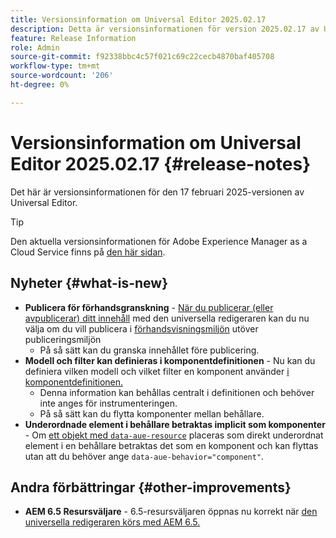 ```yaml
---
title: Versionsinformation om Universal Editor 2025.02.17
description: Detta är versionsinformationen för version 2025.02.17 av Universal Editor.
feature: Release Information
role: Admin
source-git-commit: f92338bbc4c57f021c69c22cecb4870baf405708
workflow-type: tm+mt
source-wordcount: '206'
ht-degree: 0%

---
```



# Versionsinformation om Universal Editor 2025.02.17 {#release-notes}

Det här är versionsinformationen för den 17 februari 2025-versionen av Universal Editor.

>[!TIP]
>
>Den aktuella versionsinformationen för Adobe Experience Manager as a Cloud Service finns på [den här sidan](/help/release-notes/release-notes-cloud/release-notes-current.md).

## Nyheter {#what-is-new}

* **Publicera för förhandsgranskning** - [När du publicerar (eller avpublicerar) ditt innehåll](/help/sites-cloud/authoring/universal-editor/publishing.md) med den universella redigeraren kan du nu välja om du vill publicera i [förhandsvisningsmiljön](/help/sites-cloud/authoring/sites-console/previewing-content.md) utöver publiceringsmiljön
   * På så sätt kan du granska innehållet före publicering.
* **Modell och filter kan definieras i komponentdefinitionen** - Nu kan du definiera vilken modell och vilket filter en komponent använder [ i komponentdefinitionen.](/help/implementing/universal-editor/component-definition.md#template)
   * Denna information kan behållas centralt i definitionen och behöver inte anges för instrumenteringen.
   * På så sätt kan du flytta komponenter mellan behållare.
* **Underordnade element i behållare betraktas implicit som komponenter** - Om [ ett objekt med `data-aue-resource`](/help/implementing/universal-editor/attributes-types.md#data-properties) placeras som direkt underordnat element i en behållare betraktas det som en komponent och kan flyttas utan att du behöver ange `data-aue-behavior="component"`.

## Andra förbättringar {#other-improvements}

* **AEM 6.5 Resursväljare** - 6.5-resursväljaren öppnas nu korrekt när [den universella redigeraren körs med AEM 6.5.](https://experienceleague.adobe.com/sv/docs/experience-manager-65/content/implementing/developing/headless/universal-editor/introduction)
